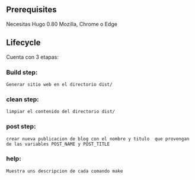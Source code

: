 ## Prerequisites

Necesitas Hugo 0.80
Mozilla, Chrome o Edge


## Lifecycle

Cuenta con 3 etapas:
### Build step:
    Generar sitio web en el directorio dist/

### clean step:
    limpiar el contenido del directorio dist/

### post step:
    crear nueva publicacion de blog con el nombre y titulo  que provengan de las variables POST_NAME y POST_TITLE

### help:
    Muestra uns descripcion de cada comando make
